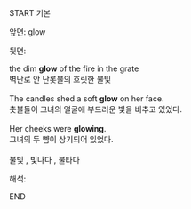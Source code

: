 START
기본

앞면:
glow


뒷면:
<div>the dim <strong>glow</strong> of the fire in the grate <br></div><div><div><div>벽난로 안 난롯불의 흐릿한 불빛</div></div></div><div><br></div><div><div>The candles shed a soft <strong>glow</strong> on her face. </div><div>촛불들이 그녀의 얼굴에 부드러운 빛을 비추고 있었다.</div></div><div><br></div><div><div>Her cheeks were <b>glowing</b>. </div><div>그녀의 두 뺨이 상기되어 있었다.</div></div><div><br></div><div>불빛 , 빛나다 , 불타다</div>


해석:
<!--ID: 1746614453995-->
END